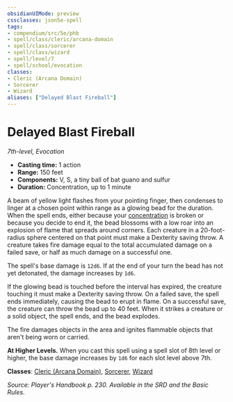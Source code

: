 ```yaml
---
obsidianUIMode: preview
cssclasses: json5e-spell
tags:
- compendium/src/5e/phb
- spell/class/cleric/arcana-domain
- spell/class/sorcerer
- spell/class/wizard
- spell/level/7
- spell/school/evocation
classes:
- Cleric (Arcana Domain)
- Sorcerer
- Wizard
aliases: ["Delayed Blast Fireball"]
---
```

# Delayed Blast Fireball
*7th-level, Evocation*  

- **Casting time:** 1 action
- **Range:** 150 feet
- **Components:** V, S, a tiny ball of bat guano and sulfur
- **Duration:** Concentration, up to 1 minute

A beam of yellow light flashes from your pointing finger, then condenses to linger at a chosen point within range as a glowing bead for the duration. When the spell ends, either because your [concentration](/3-Mechanics/CLI/rules/conditions.md#concentration) is broken or because you decide to end it, the bead blossoms with a low roar into an explosion of flame that spreads around corners. Each creature in a 20-foot-radius sphere centered on that point must make a Dexterity saving throw. A creature takes fire damage equal to the total accumulated damage on a failed save, or half as much damage on a successful one.

The spell's base damage is `12d6`. If at the end of your turn the bead has not yet detonated, the damage increases by `1d6`.

If the glowing bead is touched before the interval has expired, the creature touching it must make a Dexterity saving throw. On a failed save, the spell ends immediately, causing the bead to erupt in flame. On a successful save, the creature can throw the bead up to 40 feet. When it strikes a creature or a solid object, the spell ends, and the bead explodes.

The fire damages objects in the area and ignites flammable objects that aren't being worn or carried.

**At Higher Levels.** When you cast this spell using a spell slot of 8th level or higher, the base damage increases by `1d6` for each slot level above 7th.

**Classes**: [Cleric (Arcana Domain)](/3-Mechanics/CLI/classes/cleric-arcana-domain-scag.md), [Sorcerer](/3-Mechanics/CLI/classes/sorcerer.md), [Wizard](/3-Mechanics/CLI/classes/wizard.md)

*Source: Player's Handbook p. 230. Available in the SRD and the Basic Rules.*